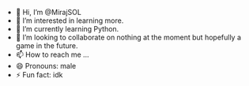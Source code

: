 - 👋 Hi, I’m @MirajSOL
- 👀 I’m interested in learning more.
- 🌱 I’m currently learning Python.
- 💞️ I’m looking to collaborate on nothing at the moment but hopefully a game in the future.
- 📫 How to reach me ...
- 😄 Pronouns: male
- ⚡ Fun fact: idk

<!---
MirajSOL/MirajSOL is a ✨ special ✨ repository because its `README.md` (this file) appears on your GitHub profile.
You can click the Preview link to take a look at your changes.
--->

